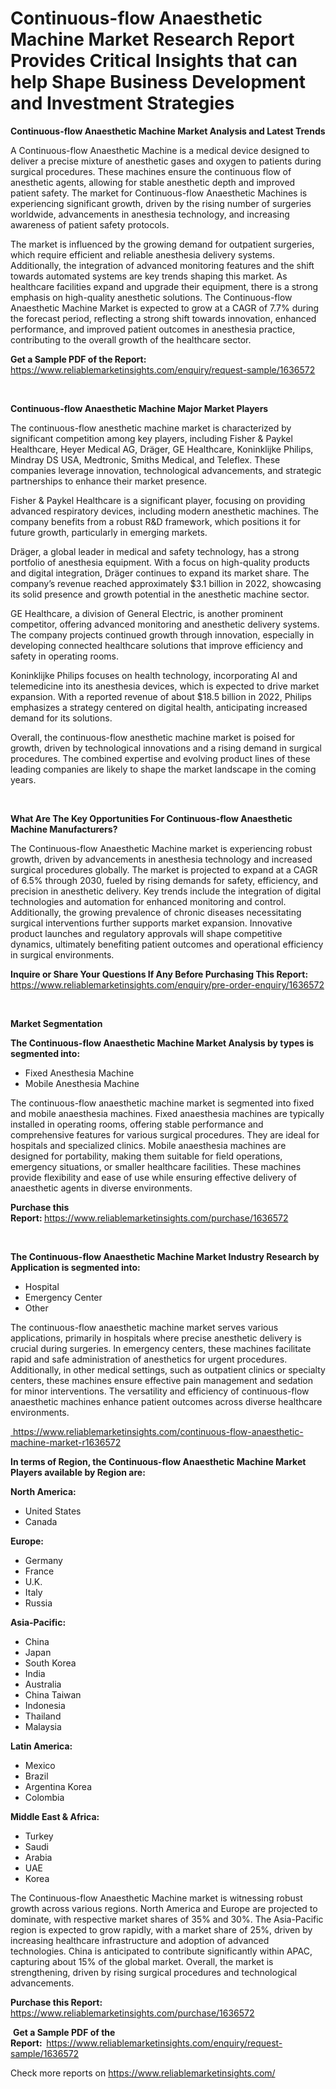 <p><h1>Continuous-flow Anaesthetic Machine Market Research Report Provides Critical Insights that can help Shape Business Development and Investment Strategies</h1></p><p><strong>Continuous-flow Anaesthetic Machine Market Analysis and Latest Trends</strong></p>
<p><p>A Continuous-flow Anaesthetic Machine is a medical device designed to deliver a precise mixture of anesthetic gases and oxygen to patients during surgical procedures. These machines ensure the continuous flow of anesthetic agents, allowing for stable anesthetic depth and improved patient safety. The market for Continuous-flow Anaesthetic Machines is experiencing significant growth, driven by the rising number of surgeries worldwide, advancements in anesthesia technology, and increasing awareness of patient safety protocols. </p><p>The market is influenced by the growing demand for outpatient surgeries, which require efficient and reliable anesthesia delivery systems. Additionally, the integration of advanced monitoring features and the shift towards automated systems are key trends shaping this market. As healthcare facilities expand and upgrade their equipment, there is a strong emphasis on high-quality anesthetic solutions. The Continuous-flow Anaesthetic Machine Market is expected to grow at a CAGR of 7.7% during the forecast period, reflecting a strong shift towards innovation, enhanced performance, and improved patient outcomes in anesthesia practice, contributing to the overall growth of the healthcare sector.</p></p>
<p><strong>Get a Sample PDF of the Report:&nbsp;</strong> <a href="https://www.reliablemarketinsights.com/enquiry/request-sample/1636572?utm_campaign=2993&utm_medium=2&utm_source=Github&utm_content=ia&utm_term=23032025&utm_id=continuous-flow-anaesthetic-machine">https://www.reliablemarketinsights.com/enquiry/request-sample/1636572</a></p>
<p>&nbsp;</p>
<p><strong>Continuous-flow Anaesthetic Machine Major Market Players</strong></p>
<p><p>The continuous-flow anesthetic machine market is characterized by significant competition among key players, including Fisher & Paykel Healthcare, Heyer Medical AG, Dräger, GE Healthcare, Koninklijke Philips, Mindray DS USA, Medtronic, Smiths Medical, and Teleflex. These companies leverage innovation, technological advancements, and strategic partnerships to enhance their market presence.</p><p>Fisher & Paykel Healthcare is a significant player, focusing on providing advanced respiratory devices, including modern anesthetic machines. The company benefits from a robust R&D framework, which positions it for future growth, particularly in emerging markets. </p><p>Dräger, a global leader in medical and safety technology, has a strong portfolio of anesthesia equipment. With a focus on high-quality products and digital integration, Dräger continues to expand its market share. The company’s revenue reached approximately $3.1 billion in 2022, showcasing its solid presence and growth potential in the anesthetic machine sector.</p><p>GE Healthcare, a division of General Electric, is another prominent competitor, offering advanced monitoring and anesthetic delivery systems. The company projects continued growth through innovation, especially in developing connected healthcare solutions that improve efficiency and safety in operating rooms.</p><p>Koninklijke Philips focuses on health technology, incorporating AI and telemedicine into its anesthesia devices, which is expected to drive market expansion. With a reported revenue of about $18.5 billion in 2022, Philips emphasizes a strategy centered on digital health, anticipating increased demand for its solutions.</p><p>Overall, the continuous-flow anesthetic machine market is poised for growth, driven by technological innovations and a rising demand in surgical procedures. The combined expertise and evolving product lines of these leading companies are likely to shape the market landscape in the coming years.</p></p>
<p>&nbsp;</p>
<p><strong>What Are The Key Opportunities For Continuous-flow Anaesthetic Machine Manufacturers?</strong></p>
<p><p>The Continuous-flow Anaesthetic Machine market is experiencing robust growth, driven by advancements in anesthesia technology and increased surgical procedures globally. The market is projected to expand at a CAGR of 6.5% through 2030, fueled by rising demands for safety, efficiency, and precision in anesthetic delivery. Key trends include the integration of digital technologies and automation for enhanced monitoring and control. Additionally, the growing prevalence of chronic diseases necessitating surgical interventions further supports market expansion. Innovative product launches and regulatory approvals will shape competitive dynamics, ultimately benefiting patient outcomes and operational efficiency in surgical environments.</p></p>
<p><strong>Inquire or Share Your Questions If Any Before Purchasing This Report:</strong> <a href="https://www.reliablemarketinsights.com/enquiry/pre-order-enquiry/1636572?utm_campaign=2993&utm_medium=2&utm_source=Github&utm_content=ia&utm_term=23032025&utm_id=continuous-flow-anaesthetic-machine">https://www.reliablemarketinsights.com/enquiry/pre-order-enquiry/1636572</a></p>
<p>&nbsp;</p>
<p><strong>Market Segmentation</strong></p>
<p><strong>The Continuous-flow Anaesthetic Machine Market Analysis by types is segmented into:</strong></p>
<p><ul><li>Fixed Anesthesia Machine</li><li>Mobile Anesthesia Machine</li></ul></p>
<p><p>The continuous-flow anaesthetic machine market is segmented into fixed and mobile anaesthesia machines. Fixed anaesthesia machines are typically installed in operating rooms, offering stable performance and comprehensive features for various surgical procedures. They are ideal for hospitals and specialized clinics. Mobile anaesthesia machines are designed for portability, making them suitable for field operations, emergency situations, or smaller healthcare facilities. These machines provide flexibility and ease of use while ensuring effective delivery of anaesthetic agents in diverse environments.</p></p>
<p><strong>Purchase this Report:&nbsp;</strong><a href="https://www.reliablemarketinsights.com/purchase/1636572?utm_campaign=2993&utm_medium=2&utm_source=Github&utm_content=ia&utm_term=23032025&utm_id=continuous-flow-anaesthetic-machine">https://www.reliablemarketinsights.com/purchase/1636572</a></p>
<p>&nbsp;</p>
<p><strong>The Continuous-flow Anaesthetic Machine Market Industry Research by Application is segmented into:</strong></p>
<p><ul><li>Hospital</li><li>Emergency Center</li><li>Other</li></ul></p>
<p><p>The continuous-flow anaesthetic machine market serves various applications, primarily in hospitals where precise anesthetic delivery is crucial during surgeries. In emergency centers, these machines facilitate rapid and safe administration of anesthetics for urgent procedures. Additionally, in other medical settings, such as outpatient clinics or specialty centers, these machines ensure effective pain management and sedation for minor interventions. The versatility and efficiency of continuous-flow anaesthetic machines enhance patient outcomes across diverse healthcare environments.</p></p>
<p><a href="https://www.reliablemarketinsights.com/continuous-flow-anaesthetic-machine-market-r1636572?utm_campaign=2993&utm_medium=2&utm_source=Github&utm_content=ia&utm_term=23032025&utm_id=continuous-flow-anaesthetic-machine">&nbsp;https://www.reliablemarketinsights.com/continuous-flow-anaesthetic-machine-market-r1636572</a></p>
<p><strong>In terms of Region, the Continuous-flow Anaesthetic Machine Market Players available by Region are:</strong></p>
<p>
    <p> <strong> North America: </strong>
        <ul>
            <li>United States</li>
            <li>Canada</li>
        </ul>
        </p> 
    <p> <strong> Europe: </strong>
        <ul>
            <li>Germany</li>
            <li>France</li>
            <li>U.K.</li>
            <li>Italy</li>
            <li>Russia</li>
        </ul>
        </p> 
    <p> <strong> Asia-Pacific: </strong>
        <ul>
            <li>China</li>
            <li>Japan</li>
            <li>South Korea</li>
            <li>India</li>
            <li>Australia</li>
            <li>China Taiwan</li>
            <li>Indonesia</li>
            <li>Thailand</li>
            <li>Malaysia</li>
        </ul>
        </p> 
    <p> <strong> Latin America: </strong>
        <ul>
            <li>Mexico</li>
            <li>Brazil</li>
            <li>Argentina Korea</li>
            <li>Colombia</li>
        </ul>
        </p> 
    <p> <strong> Middle East & Africa: </strong>
        <ul>
            <li>Turkey</li>
            <li>Saudi</li>
            <li>Arabia</li>
            <li>UAE</li>
            <li>Korea</li>
        </ul>
    </p>
    </p>
<p><p>The Continuous-flow Anaesthetic Machine market is witnessing robust growth across various regions. North America and Europe are projected to dominate, with respective market shares of 35% and 30%. The Asia-Pacific region is expected to grow rapidly, with a market share of 25%, driven by increasing healthcare infrastructure and adoption of advanced technologies. China is anticipated to contribute significantly within APAC, capturing about 15% of the global market. Overall, the market is strengthening, driven by rising surgical procedures and technological advancements.</p></p>
<p><strong>Purchase this Report: </strong><a href="https://www.reliablemarketinsights.com/purchase/1636572?utm_campaign=2993&utm_medium=2&utm_source=Github&utm_content=ia&utm_term=23032025&utm_id=continuous-flow-anaesthetic-machine">https://www.reliablemarketinsights.com/purchase/1636572</a></p>
<p>&nbsp;<strong>Get a Sample PDF of the Report:&nbsp;&nbsp;</strong><a href="https://www.reliablemarketinsights.com/enquiry/request-sample/1636572?utm_campaign=2993&utm_medium=2&utm_source=Github&utm_content=ia&utm_term=23032025&utm_id=continuous-flow-anaesthetic-machine">https://www.reliablemarketinsights.com/enquiry/request-sample/1636572</a></p>
<p><strong></strong></p>
<p>Check more reports on <a href="https://www.reliablemarketinsights.com/?utm_campaign=2993&utm_medium=2&utm_source=Github&utm_content=ia&utm_term=23032025&utm_id=continuous-flow-anaesthetic-machine">https://www.reliablemarketinsights.com/</a></p>